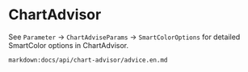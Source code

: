 # ChartAdvisor

See `Parameter` -> `ChartAdviseParams` -> `SmartColorOptions` 
for detailed SmartColor options in ChartAdvisor.

`markdown:docs/api/chart-advisor/advice.en.md`
